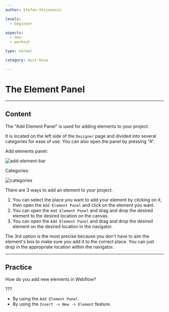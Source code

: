 ```yaml
---
author: Stefan-Stojanovic

levels:
  - beginner

aspects:
  - new
  - workout

type: normal

category: must-know

---
```


# The Element Panel

---
## Content

The "Add Element Panel" is used for adding elements to your project.

It is located on the left side of the `Designer` page and divided into several categories for ease of use. You can also open the panel by pressing "A".
 
Add elements panel:

![add-element-bar](https://img.enkipro.com/b51113cb0c5d67f7fba96474f7847178.png)

Categories:

![categories](https://img.enkipro.com/bf5476f45a3949d799dfe79d010e3436.png)

There are 3 ways to add an element to your project. 

1. You can select the place you want to add your element by clicking on it, then open the `Add Element Panel` and click on the element you want.
2. You can open the `Add Element Panel` and drag and drop the desired element to the desired location on the canvas.
3. You can open the `Add Element Panel` and drag and drop the desired element on the desired location in the navigator.

The 3rd option is the most precise because you don't have to aim the element's box to make sure you add it to the correct place. You can just drop in the appropriate location within the navigator.

---
## Practice

How do you add new elements in Webflow?

???

* By using the `Add Element Panel`.
* By using the `Insert -> New -> Element` feature.
